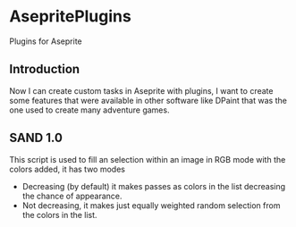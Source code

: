 # AsepritePlugins
Plugins for Aseprite

## Introduction
Now I can create custom tasks in Aseprite with plugins, I want to create some features that were available in other software like DPaint that was the one used to create many adventure games.

## SAND 1.0
This script is used to fill an selection within an image in RGB mode with the colors added, it has two modes
  - Decreasing (by default) it makes passes as colors in the list decreasing the chance of appearance.
  - Not decreasing, it makes just equally weighted random selection from the colors in the list.
